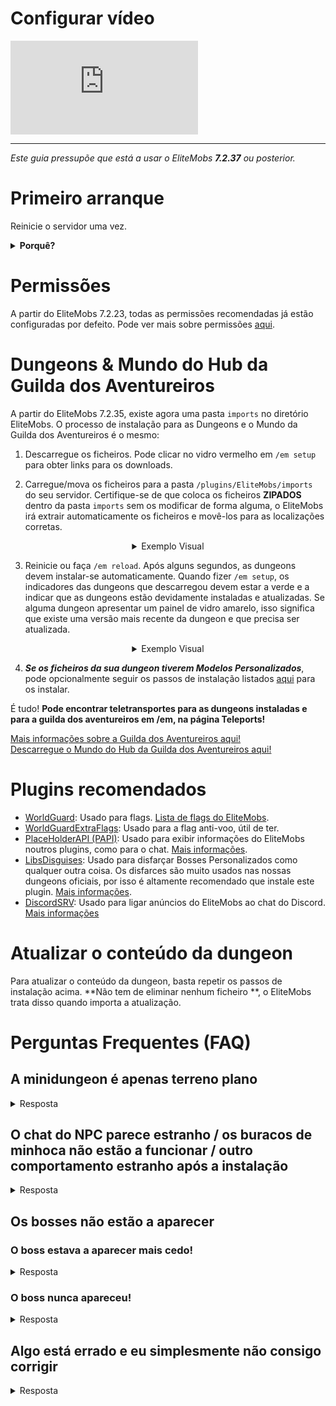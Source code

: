 # Configurar vídeo

<div class="outer-container">
<div class="iframe-container">
  <iframe class="video-iframe" src="https://www.youtube.com/embed/boRg2X4qhw4?si=2aRLV_j9UzNz_VO0" title="Reprodutor de vídeo do YouTube" frameborder="0" allow="accelerometer; autoplay; clipboard-write; encrypted-media; gyroscope; picture-in-picture; web-share" allowfullscreen></iframe>
</div>
</div>

***

*Este guia pressupõe que está a usar o EliteMobs ***7.2.37*** ou posterior.*

# Primeiro arranque

Reinicie o servidor uma vez.

<details>

<summary><b>Porquê?</b></summary>

O EliteMobs aumenta a saúde máxima do seu ficheiro de configuração spigot.yml na primeira vez que o servidor é iniciado.
Isto serve para que os mobs Elite tenham mais de 2000 de saúde. Não altera a saúde de nenhum outro mob - portanto, não
altera mobs vanilla ou de plugins.

Esta alteração requer um reinício do servidor para funcionar.

</details>

# Permissões

A partir do EliteMobs 7.2.23, todas as permissões recomendadas já estão configuradas por defeito. Pode ver mais sobre
permissões [aqui]($language$/elitemobs/permissions_and_commands.md).

# Dungeons & Mundo do Hub da Guilda dos Aventureiros

A partir do EliteMobs 7.2.35, existe agora uma pasta `imports` no diretório EliteMobs. O processo de instalação para as
Dungeons e o Mundo da Guilda dos Aventureiros é o mesmo:

1) Descarregue os ficheiros. Pode clicar no vidro vermelho em `/em setup` para obter links para os downloads.

2) Carregue/mova os ficheiros para a pasta `/plugins/EliteMobs/imports` do seu servidor. Certifique-se de que coloca os
   ficheiros **ZIPADOS** dentro da pasta `imports` sem os modificar de forma alguma, o EliteMobs irá extrair
   automaticamente os ficheiros e movê-los para as localizações corretas.

<div align="center">

<details>

<summary>Exemplo Visual</summary>

<video autoplay loop muted controls>
  <source src="../../../img/wiki/setup_import.webm" type="video/webm">
  O seu navegador não suporta a tag de vídeo.
</video>

</details>

</div>

3) Reinicie ou faça `/em reload`. Após alguns segundos, as dungeons devem instalar-se automaticamente. Quando
   fizer `/em setup`, os indicadores das dungeons que descarregou devem estar a verde e a indicar que as dungeons estão
   devidamente instaladas e atualizadas. Se alguma dungeon apresentar um painel de vidro amarelo, isso significa que
   existe uma versão mais recente da dungeon e que precisa ser atualizada.

<div align="center">

<details>

<summary>Exemplo Visual</summary>


<video autoplay loop muted controls>
  <source src="../../../img/wiki/setup_install.webm" type="video/webm">
  O seu navegador não suporta a tag de vídeo.
</video>

</details>

</div>

4) ***Se os ficheiros da sua dungeon tiverem Modelos Personalizados***, pode opcionalmente seguir os passos de
   instalação listados [aqui]($language$/elitemobs/custom_models.md&section=importing-custom-models-from-dungeons) para
   os instalar.

É tudo! **Pode encontrar teletransportes para as dungeons instaladas e para a guilda dos aventureiros em /em, na página
Teleports!**

[Mais informações sobre a Guilda dos Aventureiros aqui!]($language$/elitemobs/adventurers_guild_world.md)
<br>[Descarregue o Mundo do Hub da Guilda dos Aventureiros aqui!](https://magmaguy.itch.io/elitemobs-the-adventurers-guild)

# Plugins recomendados

- [WorldGuard](https://dev.bukkit.org/projects/worldguard): Usado para flags. [Lista de flags do EliteMobs]($language$/elitemobs/worldguard_flags.md).
- [WorldGuardExtraFlags](https://www.spigotmc.org/resources/worldguard-extra-flags.4823/): Usado para a flag anti-voo, útil de ter.
- [PlaceHolderAPI (PAPI)](https://www.spigotmc.org/resources/placeholderapi.6245/): Usado para exibir informações do EliteMobs noutros plugins, como para o chat. [Mais informações]($language$/elitemobs/placeholders.md).
- [LibsDisguises](https://www.spigotmc.org/resources/libs-disguises-free.81/): Usado para disfarçar Bosses
  Personalizados como qualquer outra coisa. Os disfarces são muito usados nas nossas dungeons oficiais, por isso é
  altamente recomendado que instale este plugin. [Mais informações]($language$/elitemobs/libsdisguises.md).
- [DiscordSRV]($language$/elitemobs/discordsrv.md): Usado para ligar anúncios do EliteMobs ao chat do
  Discord. [Mais informações]($language$/elitemobs/discordsrv.md)

# Atualizar o conteúdo da dungeon

Para atualizar o conteúdo da dungeon, basta repetir os passos de instalação acima. **Não tem de eliminar nenhum ficheiro
**, o EliteMobs trata disso quando importa a atualização.

# Perguntas Frequentes (FAQ)

## A minidungeon é apenas terreno plano

<details><summary>Resposta</summary>

95% das vezes, isto significa que não seguiu as instruções de configuração. Se descompactou algum ficheiro ou carregou
algum mundo usando outros plugins, reinstale o conteúdo seguindo os passos listados acima. Não precisa de nenhum outro
plugin para carregar os mundos corretamente.

</details>

## O chat do NPC parece estranho / os buracos de minhoca não estão a funcionar / outro comportamento estranho após a instalação

<details>

<summary>Resposta</summary>

Execute o comando `/em reload` depois de configurar uma dungeon para se certificar de que todos os valores são
totalmente inicializados. Um reinício é ainda melhor, mas não deve ser necessário.

</details>

## Os bosses não estão a aparecer

### O boss estava a aparecer mais cedo!

<details>

<summary>Resposta</summary>

Os bosses regionais têm um tempo de respawn. Pode verificar quando o boss está programado para reaparecer, indo ao seu
ficheiro de configuração e copiando os números após o `:` na secção de localizações de spawn.

Exemplo:

```yml
spawnLocations:
- em_primis,1100.5,22.5,526.5,0.0,0.0:1643259941451
```

Neste caso, os números que procura são `1643259941451`. Pode usar [este](https://www.unixtimestamp.com/index.php)
website para converter isso para uma data específica. Pode eliminar os números para forçar o boss a reaparecer,
certifique-se de que faz `/em reload` após os eliminar.

</details>

### O boss nunca apareceu!

<details>

<summary>Resposta</summary>

Verifique o seguinte:

- Você ou outra pessoa matou o boss, ou ele escapou através da funcionalidade de timeout? O boss pode estar a
  reaparecer. Verifique os cooldowns, as informações sobre isso estão na secção acima.
- Veja se existem erros na consola, especialmente depois de instalar a dungeon ou após um `/em reload`. Os erros devem
  dizer-lhe o que está errado.
- Verifique se a sua região está protegida por algum outro plugin que impeça o spawn de mobs.
- Verifique a dificuldade do seu mundo, os mobs não podem aparecer na dificuldade pacífica.
- Verifique as flags do WorldGuard, veja se o spawn de mobs está definido como permitido.
- Verifique se instalou o conteúdo da dungeon sobre a área de spawn, que está protegida por defeito.
- Muito, muito raramente, o problema pode ter a ver com o dia em que o seu servidor pensa que está. Certifique-se de que
  a data da máquina do seu servidor está correta, caso contrário, a mecânica de reaparecimento pode causar alguns
  problemas.

</details>

## Algo está errado e eu simplesmente não consigo corrigir

<details>

<summary>Resposta</summary>

Isto geralmente acontece depois de tentar e falhar ao modificar corretamente ficheiros de uma forma que o EliteMobs não
conseguiu auto-reparar. Se está preso e não consegue descobrir como reparar a partir das mensagens da consola no
arranque / instalação da dungeon, o melhor a fazer é uma instalação limpa do EliteMobs.

Faça uma cópia de segurança da sua pasta `~/plugins/EliteMobs/data` para manter os dados dos jogadores, depois elimine a
pasta `~/plugins/EliteMobs/`. Inicie o seu servidor, desligue-o, restaure o conteúdo da sua pasta de dados de cópia de
segurança **enquanto o servidor está offline** e depois inicie-o novamente. Agora pode retomar a instalação do conteúdo
do EliteMobs.

</details>
